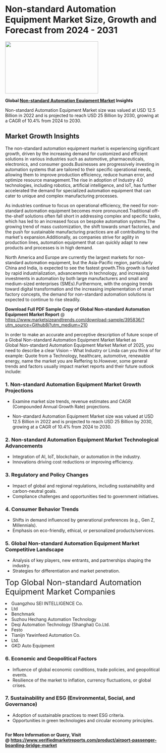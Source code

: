 <H1>Non-standard Automation Equipment Market Size, Growth and Forecast from 2024 - 2031</H1><img class="aligncenter size-medium wp-image-584254" src="https://thirdeyenews.in/wp-content/uploads/2024/09/Global-Market-Research-300x168.jpeg" alt="" width="300" height="168" /><p><strong>Global&nbsp;<a href="https://www.marketsizeandtrends.com/download-sample/395836/?utm_source=Github8j?utm_medium=210">Non-standard Automation Equipment Market</a> Insights</strong></p><p>Non-standard Automation Equipment Market size was valued at USD 12.5 Billion in 2022 and is projected to reach USD 25 Billion by 2030, growing at a CAGR of 10.4% from 2024 to 2030.</p><p><h2>Market Growth Insights</h2> <p>The non-standard automation equipment market is experiencing significant growth, driven by the increasing demand for customized and efficient solutions in various industries such as automotive, pharmaceuticals, electronics, and consumer goods.Businesses are progressively investing in automation systems that are tailored to their specific operational needs, allowing them to improve production efficiency, reduce human error, and optimize resource management.The rise in adoption of Industry 4.0 technologies, including robotics, artificial intelligence, and IoT, has further accelerated the demand for specialized automation equipment that can cater to unique and complex manufacturing processes.</p> <p>As industries continue to focus on operational efficiency, the need for non-standard automation equipment becomes more pronounced.Traditional off-the-shelf solutions often fall short in addressing complex and specific tasks, which has led to an increased focus on bespoke automation systems.The growing trend of mass customization, the shift towards smart factories, and the push for sustainable manufacturing practices are all contributing to the market's expansion.Additionally, as companies strive for agility in production lines, automation equipment that can quickly adapt to new products and processes is in high demand.</p> <p>North America and Europe are currently the largest markets for non-standard automation equipment, but the Asia-Pacific region, particularly China and India, is expected to see the fastest growth.This growth is fueled by rapid industrialization, advancements in technology, and increasing investments in automation by both large manufacturers and small and medium-sized enterprises (SMEs).Furthermore, with the ongoing trends toward digital transformation and the increasing implementation of smart factory concepts, the demand for non-standard automation solutions is expected to continue to rise steadily.</p> <p><span class=""><strong>Download Full PDF Sample Copy of Global Non-standard Automation Equipment Market Report</strong> @ <a href="https://www.marketsizeandtrends.com/download-sample/395836/?utm_source=Github8j?utm_medium=210" target="_blank">https://www.marketsizeandtrends.com/download-sample/395836/?utm_source=Github8j?utm_medium=210</a></span></p><p>In order to make an accurate and perceptive description of future scope of a Global&nbsp;Non-standard Automation Equipment Market Market as Global&nbsp;Non-standard Automation Equipment Market Market of 2025, you need to describe a clear Vision &ndash; What Industry or Linda can you think of for example: Quote from a Technology, healthcare, automotive, renewable energy, name the market you are Reffering to.However, some general trends and factors usually impact market reports and their future outlook include:</p><h3>1.&nbsp;<strong>Non-standard Automation Equipment Market Growth Projections</strong></h3><ul><li>Examine market size trends, revenue estimates and CAGR (Compounded Annual Growth Rate) projections.</li><li><p>Non-standard Automation Equipment Market size was valued at USD 12.5 Billion in 2022 and is projected to reach USD 25 Billion by 2030, growing at a CAGR of 10.4% from 2024 to 2030.</p></li></ul><h3>2.&nbsp;<strong>Non-standard Automation Equipment Market Technological Advancements</strong></h3><ul><li>Integration of AI, IoT, blockchain, or automation in the industry.</li><li>Innovations driving cost reductions or improving efficiency.</li></ul><h3>3.&nbsp;<strong>Regulatory and Policy Changes</strong></h3><ul><li>Impact of global and regional regulations, including sustainability and carbon-neutral goals.</li><li>Compliance challenges and opportunities tied to government initiatives.</li></ul><h3>4.&nbsp;<strong>Consumer Behavior Trends</strong></h3><ul><li>Shifts in demand influenced by generational preferences (e.g., Gen Z, Millennials).</li><li>Emphasis on eco-friendly, ethical, or personalized products/services.</li></ul><h3>5.&nbsp;<strong>Global Non-standard Automation Equipment Market Competitive Landscape</strong></h3><ul><li>Analysis of key players, new entrants, and partnerships shaping the industry.</li><li>Strategies for differentiation and market penetration.</li></ul><p data-pm-slice="1 1 []"><span style="color: inherit; font-family: inherit; font-size: 25px;">Top Global Non-standard Automation Equipment Market Companies</span></p><div class="" data-test-id=""><p><li>Guangzhou SEI INTELLIGENCE Co.</li><li>Ltd</li><li> Benchmark</li><li> Suzhou Hechang Automation Technology</li><li> Deqi Automation Technology (Shanghai) Co.Ltd.</li><li> Festo</li><li> Tianijn Yawinfeed Automation Co.</li><li> Ltd.</li><li> GKD Auto Equipment</li></p></div><h3>6.&nbsp;<strong>Economic and Geopolitical Factors</strong></h3><ul><li>Influence of global economic conditions, trade policies, and geopolitical events.</li><li>Resilience of the market to inflation, currency fluctuations, or global crises.</li></ul><h3>7.&nbsp;<strong>Sustainability and ESG (Environmental, Social, and Governance)</strong></h3><ul><li>Adoption of sustainable practices to meet ESG criteria.</li><li>Opportunities in green technologies and circular economy principles.</li></ul><h2><strong style="font-size: 14px;">For More Information or Query, Visit @&nbsp;</strong><a style="background-color: #ffffff; font-size: 14px;" href="https://www.marketsizeandtrends.com/report/non-standard-automation-equipment-market/" target="_blank">https://www.verifiedmarketreports.com/product/airport-passenger-boarding-bridge-market</a></h2>